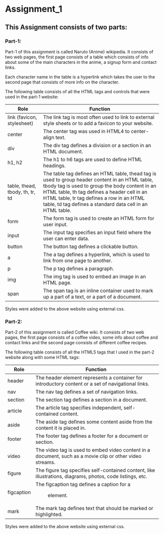 # Assignment_1
## This Assignment consists of two parts:

### Part-1:
Part-1 of this assignment is called Naruto (Anime) wikipedia. It consists of two web pages, the first page consists of a table which consists of info about some of the main characters in the anime, a signup form and contact links.

Each character name in the table is a hyperlink which takes the user to the second page that consists of more info on the character.

The following table consists of all the HTML tags and controls that were used in the part-1 website:

| Role             | Function      |   
| -------------    | ------------- | 
| link (favicon, stylesheet) | The link tag is most often used to link to external style sheets or to add a favicon to your website.|  
| center         | The center tag was used in HTML4 to center-align text.|
| div            | The div tag defines a division or a section in an HTML document.| 
| h1, h2         | The h1 to h6 tags are used to define HTML headings.|
| table, thead, tbody, th, tr, td | The table tag defines an HTML table, thead tag is used to group header content in an HTML table, tbody tag is used to group the body content in an HTML table, th tag defines a header cell in an HTML table, tr tag defines a row in an HTML table, td tag defines a standard data cell in an HTML table.|
| form           | The form tag is used to create an HTML form for user input.|
| input          | The input tag specifies an input field where the user can enter data.|
| button         | The button tag defines a clickable button.|
| a              | The a tag defines a hyperlink, which is used to link from one page to another.|
| p              | The p tag defines a paragraph.|
| img            | The img tag is used to embed an image in an HTML page.|
| span           | The span tag is an inline container used to mark up a part of a text, or a part of a document.|

Styles were added to the above website using external css.

### Part-2:
Part-2 of this assignment is called Coffee wiki. It consists of two web pages, the first page consists of a coffee video, some info about coffee and contact links and the second page consists of different coffee recipes.

The following table consists of all the HTML5 tags that I used in the part-2 website along with some HTML tags:

| Role             | Function      |   
| -------------    | ------------- | 
| header           | The header element represents a container for introductory content or a set of navigational links.|  
| nav              | The nav tag defines a set of navigation links.|
| section          | The section tag defines a section in a document.| 
| article          | The article tag specifies independent, self-contained content.|
| aside            | The aside tag defines some content aside from the content it is placed in.|
| footer           | The footer tag defines a footer for a document or section.|
| video            | The video tag is used to embed video content in a document, such as a movie clip or other video streams.|
| figure           | The figure tag specifies self-contained content, like illustrations, diagrams, photos, code listings, etc.|
| figcaption       | The figcaption tag defines a caption for a <figure> element.|
| mark             | The mark tag defines text that should be marked or highlighted.|

Styles were added to the above website using external css.
